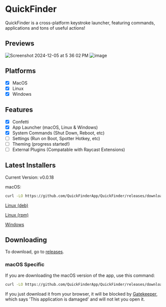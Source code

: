 # QuickFinder

QuickFinder is a cross-platform keystroke launcher, featuring commands, applications and tons of useful actions!

## Previews

![Screenshot 2024-12-05 at 5 36 02 PM](https://github.com/user-attachments/assets/e00d8b6a-f9b8-4025-a3cb-e9cf352aa476)
![image](https://github.com/user-attachments/assets/b8ec276f-0b1c-4a95-9ceb-0858bfe8a1fb)

## Platforms

- [x] MacOS
- [x] Linux
- [x] Windows

## Features

- [x] Confetti
- [x] App Launcher (macOS, Linux & Windows)
- [x] System Commands (Shut Down, Reboot, etc)
- [ ] Settings (Run on Boot, Spotter Hotkey, etc)
- [ ] Theming (progress started!)
- [ ] External Plugins (Compatable with Raycast Extensions)

## Latest Installers

Current Version: v0.0.18

macOS:

```bash
curl -LO https://github.com/QuickFinderApp/QuickFinder/releases/download/v0.0.18/quickfinder-macos.dmg
```

[Linux (deb)](https://github.com/QuickFinderApp/QuickFinder/releases/download/v0.0.18/quick-finder-amd64-installer.deb)

[Linux (rpm)](https://github.com/QuickFinderApp/QuickFinder/releases/download/v0.0.18/quick-finder-x86_64-installer.rpm)

[Windows](https://github.com/QuickFinderApp/QuickFinder/releases/download/v0.0.18/quickfinder-windows-installer.exe)

## Downloading

To download, go to [releases](https://github.com/QuickFinderApp/QuickFinder/releases).

### macOS Specific

If you are downloading the macOS version of the app, use this command:

```bash
curl -LO https://github.com/QuickFinderApp/QuickFinder/releases/download/<release>/quickfinder-macos.dmg
```

If you just download it from your browser, it will be blocked by [Gatekeeper](https://disable-gatekeeper.github.io/), which says 'This application is damaged' and will not let you open it.
